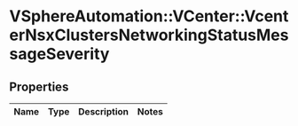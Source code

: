 # VSphereAutomation::VCenter::VcenterNsxClustersNetworkingStatusMessageSeverity

## Properties
Name | Type | Description | Notes
------------ | ------------- | ------------- | -------------


